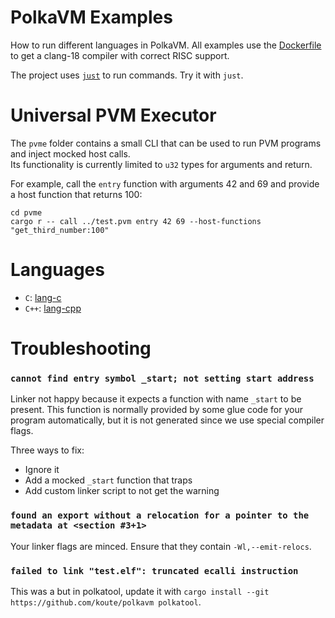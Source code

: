 # PolkaVM Examples

How to run different languages in PolkaVM. All examples use the [Dockerfile](Dockerfile) to get a clang-18 compiler
with correct RISC support.

The project uses [`just`](https://github.com/casey/just) to run commands. Try it with `just`.

# Universal PVM Executor

The `pvme` folder contains a small CLI that can be used to run PVM programs and inject mocked host calls.  
Its functionality is currently limited to `u32` types for arguments and return.

For example, call the `entry` function with arguments 42 and 69 and provide a host function that returns 100:

```
cd pvme
cargo r -- call ../test.pvm entry 42 69 --host-functions "get_third_number:100"
```
# Languages

- `C`: [lang-c](./lang-c/main.c)
- `C++`: [lang-cpp](./lang-cpp/main.cpp)

# Troubleshooting

### `cannot find entry symbol _start; not setting start address`

Linker not happy because it expects a function with name `_start` to be present. This function is normally provided
by some glue code for your program automatically, but it is not generated since we use special compiler flags.

Three ways to fix:
- Ignore it
- Add a mocked `_start` function that traps
- Add custom linker script to not get the warning

### `found an export without a relocation for a pointer to the metadata at <section #3+1>`

Your linker flags are minced. Ensure that they contain `-Wl,--emit-relocs`.

### `failed to link "test.elf": truncated ecalli instruction`

This was a but in polkatool, update it with `cargo install --git https://github.com/koute/polkavm polkatool`.
